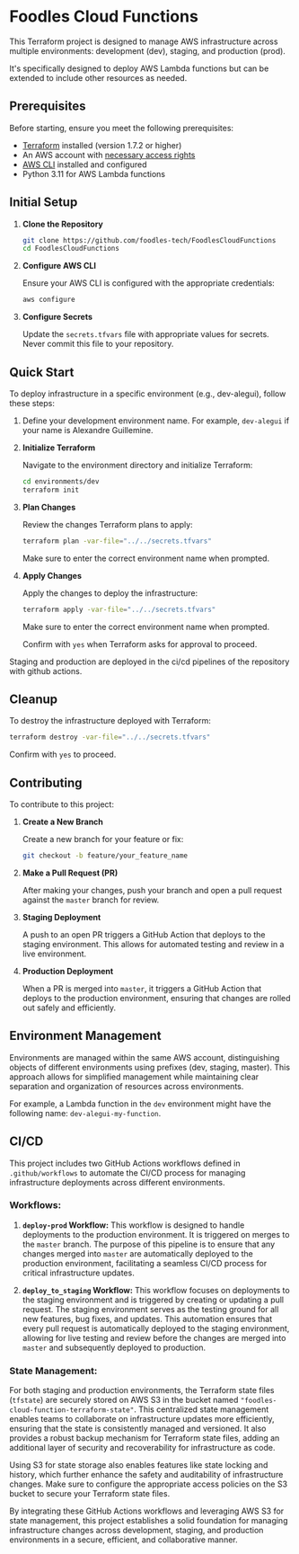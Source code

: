 # Foodles Cloud Functions

This Terraform project is designed to manage AWS infrastructure across multiple environments: development (dev), staging, and production (prod).

It's specifically designed to deploy AWS Lambda functions but can be extended to include other resources as needed.

## Prerequisites

Before starting, ensure you meet the following prerequisites:

- [Terraform](https://www.terraform.io/downloads.html) installed (version 1.7.2 or higher)
- An AWS account with [necessary access rights](https://docs.aws.amazon.com/IAM/latest/UserGuide/access.html)
- [AWS CLI](https://aws.amazon.com/cli/) installed and configured
- Python 3.11 for AWS Lambda functions

## Initial Setup

1. **Clone the Repository**

    ```bash
    git clone https://github.com/foodles-tech/FoodlesCloudFunctions
    cd FoodlesCloudFunctions
    ```

2. **Configure AWS CLI**

    Ensure your AWS CLI is configured with the appropriate credentials:

    ```bash
    aws configure
    ```

3. **Configure Secrets**

    Update the `secrets.tfvars` file with appropriate values for secrets. Never commit this file to your repository.

## Quick Start

To deploy infrastructure in a specific environment (e.g., dev-alegui), follow these steps:

1. Define your development environment name. For example, `dev-alegui` if your name is Alexandre Guillemine.

2. **Initialize Terraform**

    Navigate to the environment directory and initialize Terraform:

    ```bash
    cd environments/dev
    terraform init
    ```

3. **Plan Changes**

    Review the changes Terraform plans to apply:

    ```bash
    terraform plan -var-file="../../secrets.tfvars"
    ```
   
    Make sure to enter the correct environment name when prompted.


4. **Apply Changes**

    Apply the changes to deploy the infrastructure:

    ```bash
    terraform apply -var-file="../../secrets.tfvars"
    ```

    Make sure to enter the correct environment name when prompted.

    Confirm with `yes` when Terraform asks for approval to proceed.

Staging and production are deployed in the ci/cd pipelines of the repository with github actions.

## Cleanup

To destroy the infrastructure deployed with Terraform:

```bash
terraform destroy -var-file="../../secrets.tfvars"
```

Confirm with `yes` to proceed.

## Contributing

To contribute to this project:

1. **Create a New Branch**

    Create a new branch for your feature or fix:

    ```bash
    git checkout -b feature/your_feature_name
    ```

2. **Make a Pull Request (PR)**

    After making your changes, push your branch and open a pull request against the `master` branch for review.

3. **Staging Deployment**

    A push to an open PR triggers a GitHub Action that deploys to the staging environment. This allows for automated testing and review in a live environment.

4. **Production Deployment**

    When a PR is merged into `master`, it triggers a GitHub Action that deploys to the production environment, ensuring that changes are rolled out safely and efficiently.

## Environment Management

Environments are managed within the same AWS account, distinguishing objects of different environments using prefixes (dev, staging, master). This approach allows for simplified management while maintaining clear separation and organization of resources across environments.

For example, a Lambda function in the `dev` environment might have the following name: `dev-alegui-my-function`.

## CI/CD

This project includes two GitHub Actions workflows defined in `.github/workflows` to automate the CI/CD process for managing infrastructure deployments across different environments.

### Workflows:

1. **`deploy-prod` Workflow:** This workflow is designed to handle deployments to the production environment. It is triggered on merges to the `master` branch. The purpose of this pipeline is to ensure that any changes merged into `master` are automatically deployed to the production environment, facilitating a seamless CI/CD process for critical infrastructure updates.

2. **`deploy_to_staging` Workflow:** This workflow focuses on deployments to the staging environment and is triggered by creating or updating a pull request. The staging environment serves as the testing ground for all new features, bug fixes, and updates. This automation ensures that every pull request is automatically deployed to the staging environment, allowing for live testing and review before the changes are merged into `master` and subsequently deployed to production.

### State Management:

For both staging and production environments, the Terraform state files (`tfstate`) are securely stored on AWS S3 in the bucket named `"foodles-cloud-function-terraform-state"`. This centralized state management enables teams to collaborate on infrastructure updates more efficiently, ensuring that the state is consistently managed and versioned. It also provides a robust backup mechanism for Terraform state files, adding an additional layer of security and recoverability for infrastructure as code.

Using S3 for state storage also enables features like state locking and history, which further enhance the safety and auditability of infrastructure changes. Make sure to configure the appropriate access policies on the S3 bucket to secure your Terraform state files.

By integrating these GitHub Actions workflows and leveraging AWS S3 for state management, this project establishes a solid foundation for managing infrastructure changes across development, staging, and production environments in a secure, efficient, and collaborative manner.